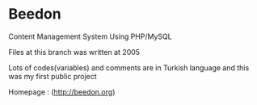 # Beedon

Content Management System Using PHP/MySQL

Files at this branch was written at 2005 

Lots of codes(variables) and comments are in Turkish language and this was my first public project

Homepage : (http://beedon.org)


